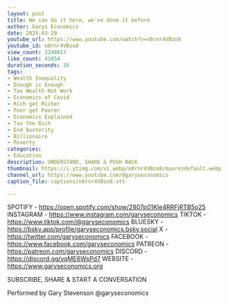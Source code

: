 ```yaml
---
layout: post
title: We can do it here, we've done it before
author: Garys Economics
date: 2025-03-29
youtube_url: https://www.youtube.com/watch?v=n0rnr4VBzo8
youtube_id: n0rnr4VBzo8
view_count: 2348817
like_count: 41854
duration_seconds: 35
tags:
- Wealth Inequality
- Enough is Enough
- Tax Wealth Not Work
- Economics of Covid
- Rich get Richer
- Poor get Poorer
- Economics Explained
- Tax the Rich
- End Austerity
- Billionaire
- Poverty
categories:
- Education
description: UNDERSTAND, SHARE & PUSH BACK
thumbnail: https://i.ytimg.com/vi_webp/n0rnr4VBzo8/maxresdefault.webp
channel_url: https://www.youtube.com/@garyseconomics
caption_file: captions/n0rnr4VBzo8.vtt

---
```


SPOTIFY - https://open.spotify.com/show/2807p01KIe4RRFjRTB5o25
INSTAGRAM  - https://www.instagram.com/garyseconomics
TIKTOK - https://www.tiktok.com/@garyseconomics
BLUESKY - https://bsky.app/profile/garyseconomics.bsky.social
X - https://twitter.com/garyseconomics
FACEBOOK - https://www.facebook.com/garyseconomics
PATREON - https://patreon.com/garyseconomics
DISCORD - https://discord.gg/vqME6WsPd7
WEBSITE - https://www.garyseconomics.org

SUBSCRIBE, SHARE & START A CONVERSATION

Performed by Gary Stevenson
@garyseconomics
